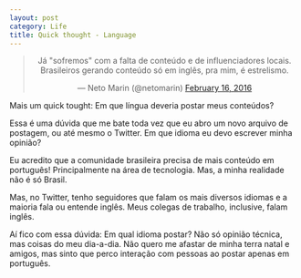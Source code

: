 ```yaml
---
layout: post
category: Life
title: Quick thought - Language
---
```


<center>
<blockquote class="twitter-tweet" data-lang="en"><p lang="pt" dir="ltr">Já &quot;sofremos&quot; com a falta de conteúdo e de influenciadores locais. Brasileiros gerando conteúdo só em inglês, pra mim, é estrelismo.</p>&mdash; Neto Marin (@netomarin) <a href="https://twitter.com/netomarin/status/699646795631218688">February 16, 2016</a></blockquote> <script async src="//platform.twitter.com/widgets.js" charset="utf-8"></script>
</center>

Mais um quick tought: Em que língua deveria postar meus conteúdos?

Essa é uma dúvida que me bate toda vez que eu abro um novo arquivo de postagem, ou até mesmo o Twitter. Em que idioma eu devo escrever minha opinião?

Eu acredito que a comunidade brasileira precisa de mais conteúdo em português! Principalmente na área de tecnologia. Mas, a minha realidade não é só Brasil. 

Mas, no Twitter, tenho seguidores que falam os mais diversos idiomas e a maioria fala ou entende inglês. Meus colegas de trabalho, inclusive, falam inglês.

Aí fico com essa dúvida: Em qual idioma postar? Não só opinião técnica, mas coisas do meu dia-a-dia. Não quero me afastar de minha terra natal e amigos, mas sinto que perco interação com pessoas ao postar apenas em português.
